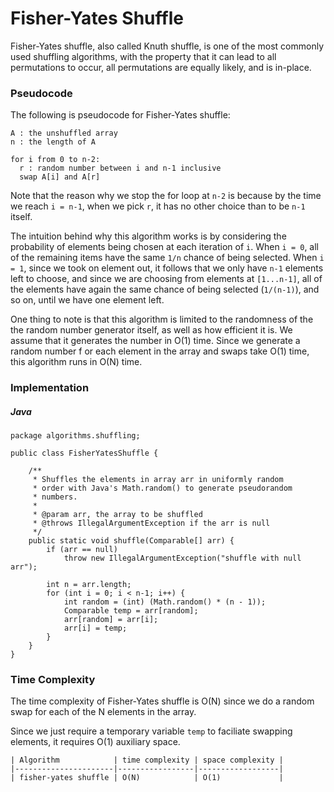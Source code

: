 # Fisher-Yates Shuffle

Fisher-Yates shuffle, also called Knuth shuffle, is one of the most commonly
used shuffling algorithms, with the property that it can lead to all
permutations to occur, all permutations are equally likely, and is in-place.

### Pseudocode

The following is pseudocode for Fisher-Yates shuffle:

```
A : the unshuffled array
n : the length of A

for i from 0 to n-2:
  r : random number between i and n-1 inclusive
  swap A[i] and A[r]
```

Note that the reason why we stop the for loop at `n-2` is because by the time 
we reach `i = n-1`, when we pick `r`, it has no other choice than to be `n-1` 
itself.

The intuition behind why this algorithm works is by considering the probability 
of elements being chosen at each iteration of `i`. When `i = 0`, all of the 
remaining items have the same `1/n` chance of being selected. When `i = 1`, 
since we took on element out, it follows that we only have `n-1` elements left 
to choose, and since we are choosing from elements at `[1...n-1]`, all of the 
elements have again the same chance of being selected (`1/(n-1)`), and so on, 
until we have one element left.

One thing to note is that this algorithm is limited to the randomness of the 
the random number generator itself, as well as how efficient it is. We assume 
that it generates the number in O(1) time. Since we generate a random number f
or each element in the array and swaps take O(1) time, this algorithm runs in 
O(N) time.

### Implementation

##### Java

```
package algorithms.shuffling;

public class FisherYatesShuffle {

    /**
     * Shuffles the elements in array arr in uniformly random
     * order with Java's Math.random() to generate pseudorandom
     * numbers.
     *
     * @param arr, the array to be shuffled
     * @throws IllegalArgumentException if the arr is null
     */
    public static void shuffle(Comparable[] arr) {
        if (arr == null)
            throw new IllegalArgumentException("shuffle with null arr");

        int n = arr.length;
        for (int i = 0; i < n-1; i++) {
            int random = (int) (Math.random() * (n - 1));
            Comparable temp = arr[random];
            arr[random] = arr[i];
            arr[i] = temp;
        }
    }
}
```

### Time Complexity

The time complexity of Fisher-Yates shuffle is O(N) since we do a random swap
for each of the N elements in the array.

Since we just require a temporary variable `temp` to faciliate swapping 
elements, it requires O(1) auxiliary space.

```
| Algorithm            | time complexity | space complexity |
|----------------------|-----------------|------------------|
| fisher-yates shuffle | O(N)            | O(1)             |
```